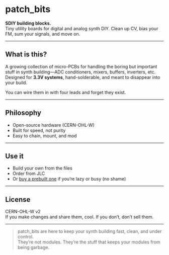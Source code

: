 # patch_bits

**SDIY building blocks.**  
Tiny utility boards for digital and analog synth DIY. Clean up CV, bias your FM, sum your signals, and move on.

---

## What is this?

A growing collection of micro-PCBs for handling the boring but important stuff in synth building—ADC conditioners, mixers, buffers, inverters, etc.  
Designed for **3.3V systems**, hand-solderable, and meant to disappear into your build.

You can wire them in with four leads and forget they exist.

---

## Philosophy

- Open-source hardware (CERN-OHL-W)
- Built for speed, not purity
- Easy to chain, mount, and mod

---

## Use it

- Build your own from the files
- Order from JLC
- Or [buy a prebuilt one](#) if you’re lazy or busy (no shame)

---

## License

CERN-OHL-W v2  
If you make changes and share them, cool. If you don’t, don’t sell them.

---

> patch_bits are here to keep your synth building fast, clean, and under control.  
> They’re not modules. They’re the stuff that keeps your modules from being garbage.
